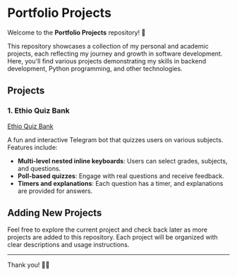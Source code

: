 # Portfolio Projects

Welcome to the **Portfolio Projects** repository! 🎉

This repository showcases a collection of my personal and academic projects, each reflecting my journey and growth in software development. Here, you'll find various projects demonstrating my skills in backend development, Python programming, and other technologies. 

## Projects

### 1. Ethio Quiz Bank

[Ethio Quiz Bank](https://github.com/4shenafi/Portfolio-Projects/tree/main/Ethio%20Quiz%20Bank)

A fun and interactive Telegram bot that quizzes users on various subjects. Features include:

- **Multi-level nested inline keyboards**: Users can select grades, subjects, and questions.
- **Poll-based quizzes**: Engage with real questions and receive feedback.
- **Timers and explanations**: Each question has a timer, and explanations are provided for answers.

## Adding New Projects

Feel free to explore the current project and check back later as more projects are added to this repository. Each project will be organized with clear descriptions and usage instructions.

---

Thank you! 🙏🏽


